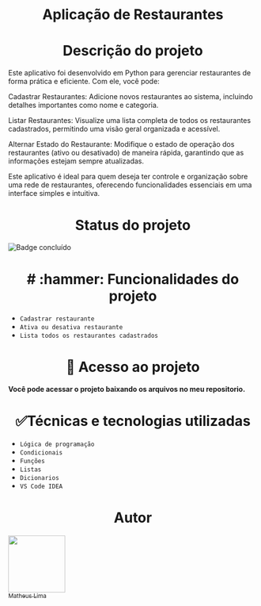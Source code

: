 <h1 align="center"> Aplicação de Restaurantes </h1>

<h1 align="center"> Descrição do projeto </h1>

Este aplicativo foi desenvolvido em Python para gerenciar restaurantes de forma prática e eficiente. Com ele, você pode:

Cadastrar Restaurantes: Adicione novos restaurantes ao sistema, incluindo detalhes importantes como nome e categoria.

Listar Restaurantes: Visualize uma lista completa de todos os restaurantes cadastrados, permitindo uma visão geral organizada e acessível.

Alternar Estado do Restaurante: Modifique o estado de operação dos restaurantes (ativo ou desativado) de maneira rápida, garantindo que as informações estejam sempre atualizadas.

Este aplicativo é ideal para quem deseja ter controle e organização sobre uma rede de restaurantes, oferecendo funcionalidades essenciais em uma interface simples e intuitiva.

<h1 align="center"> Status do projeto </h1>

![Badge concluído](http://img.shields.io/static/v1?label=STATUS&message=%20CONCLUÍDO&color=GREEN&style=for-the-badge)

<h1 align="center"> # :hammer: Funcionalidades do projeto </h1>

- `Cadastrar restaurante`
- `Ativa ou desativa restaurante`
- `Lista todos os restaurantes cadastrados`

<h3 align="center"> 



<h1 align="center"> 📁 Acesso ao projeto </h1>

**Você pode acessar o projeto baixando os arquivos no meu repositorio.**

<h1 align="center"> ✅Técnicas e tecnologias utilizadas </h1>

- `Lógica de programação`
- `Condicionais`
- `Funções`
- `Listas`
- `Dicionarios`
- `VS Code IDEA`

<h1 align="center"> Autor </h1>

[<img loading="lazy" src="https://avatars.githubusercontent.com/u/52716331?v=4" width=115><br><sub>Matheus Lima</sub>](https://github.com/mathlima)
